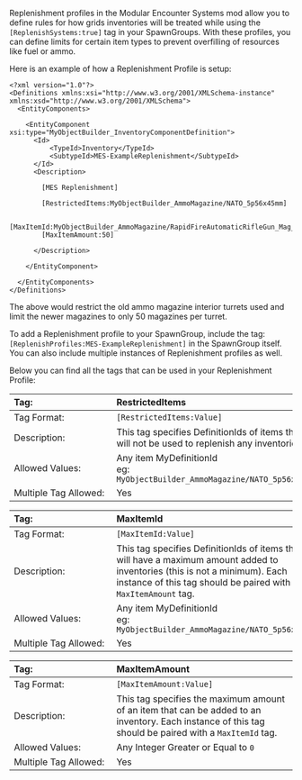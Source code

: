 Replenishment profiles in the Modular Encounter Systems mod allow you to define rules for how grids inventories will be treated while using the `[ReplenishSystems:true]` tag in your SpawnGroups. With these profiles, you can define limits for certain item types to prevent overfilling of resources like fuel or ammo.

Here is an example of how a Replenishment Profile is setup:

```
<?xml version="1.0"?>
<Definitions xmlns:xsi="http://www.w3.org/2001/XMLSchema-instance" xmlns:xsd="http://www.w3.org/2001/XMLSchema">
  <EntityComponents>

    <EntityComponent xsi:type="MyObjectBuilder_InventoryComponentDefinition">
      <Id>
          <TypeId>Inventory</TypeId>
          <SubtypeId>MES-ExampleReplenishment</SubtypeId>
      </Id>
      <Description>

        [MES Replenishment]

        [RestrictedItems:MyObjectBuilder_AmmoMagazine/NATO_5p56x45mm]

        [MaxItemId:MyObjectBuilder_AmmoMagazine/RapidFireAutomaticRifleGun_Mag_50rd]
        [MaxItemAmount:50]
      
      </Description>
      
    </EntityComponent>

  </EntityComponents>
</Definitions>
```

The above would restrict the old ammo magazine interior turrets used and limit the newer magazines to only 50 magazines per turret.

To add a Replenishment profile to your SpawnGroup, include the tag: `[ReplenishProfiles:MES-ExampleReplenishment]` in the SpawnGroup itself. You can also include multiple instances of Replenishment profiles as well.

Below you can find all the tags that can be used in your Replenishment Profile:

<!-- RestrictedItems-->
|Tag:&nbsp;&nbsp;&nbsp;&nbsp;&nbsp;&nbsp;&nbsp;&nbsp;&nbsp;&nbsp;&nbsp;&nbsp;&nbsp;&nbsp;&nbsp;&nbsp;&nbsp;&nbsp;&nbsp;&nbsp;&nbsp;&nbsp;&nbsp;&nbsp;&nbsp;&nbsp;&nbsp;&nbsp;&nbsp;&nbsp;&nbsp;|RestrictedItems|
|:----|:----|
|Tag Format:|`[RestrictedItems:Value]`|
|Description:|This tag specifies DefinitionIds of items that will not be used to replenish any inventories.|
|Allowed Values:|Any item MyDefinitionId<br />eg: `MyObjectBuilder_AmmoMagazine/NATO_5p56x45mm`|
|Multiple Tag Allowed:|Yes|

<!-- MaxItemId-->
|Tag:&nbsp;&nbsp;&nbsp;&nbsp;&nbsp;&nbsp;&nbsp;&nbsp;&nbsp;&nbsp;&nbsp;&nbsp;&nbsp;&nbsp;&nbsp;&nbsp;&nbsp;&nbsp;&nbsp;&nbsp;&nbsp;&nbsp;&nbsp;&nbsp;&nbsp;&nbsp;&nbsp;&nbsp;&nbsp;&nbsp;&nbsp;|MaxItemId|
|:----|:----|
|Tag Format:|`[MaxItemId:Value]`|
|Description:|This tag specifies DefinitionIds of items that will have a maximum amount added to inventories (this is not a minimum). Each instance of this tag should be paired with a `MaxItemAmount` tag.|
|Allowed Values:|Any item MyDefinitionId<br />eg: `MyObjectBuilder_AmmoMagazine/NATO_5p56x45mm`|
|Multiple Tag Allowed:|Yes|

<!-- MaxItemAmount-->
|Tag:&nbsp;&nbsp;&nbsp;&nbsp;&nbsp;&nbsp;&nbsp;&nbsp;&nbsp;&nbsp;&nbsp;&nbsp;&nbsp;&nbsp;&nbsp;&nbsp;&nbsp;&nbsp;&nbsp;&nbsp;&nbsp;&nbsp;&nbsp;&nbsp;&nbsp;&nbsp;&nbsp;&nbsp;&nbsp;&nbsp;&nbsp;|MaxItemAmount|
|:----|:----|
|Tag Format:|`[MaxItemAmount:Value]`|
|Description:|This tag specifies the maximum amount of an item that can be added to an inventory. Each instance of this tag should be paired with a `MaxItemId` tag.|
|Allowed Values:|Any Integer Greater or Equal to `0`|
|Multiple Tag Allowed:|Yes|
